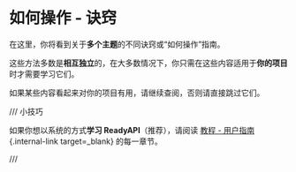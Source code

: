 # 如何操作 - 诀窍

在这里，你将看到关于**多个主题**的不同诀窍或“如何操作”指南。

这些方法多数是**相互独立**的，在大多数情况下，你只需在这些内容适用于**你的项目**时才需要学习它们。

如果某些内容看起来对你的项目有用，请继续查阅，否则请直接跳过它们。

/// 小技巧

如果你想以系统的方式**学习 ReadyAPI**（推荐），请阅读 [教程 - 用户指南](../tutorial/index.md){.internal-link target=_blank} 的每一章节。

///
